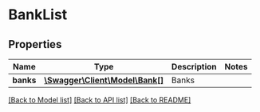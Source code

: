 # BankList

## Properties
Name | Type | Description | Notes
------------ | ------------- | ------------- | -------------
**banks** | [**\Swagger\Client\Model\Bank[]**](Bank.md) | Banks | 

[[Back to Model list]](../README.md#documentation-for-models) [[Back to API list]](../README.md#documentation-for-api-endpoints) [[Back to README]](../README.md)


